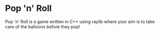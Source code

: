 # Pop 'n' Roll

Pop 'n' Roll is a game written in C++ using raylib where your aim is to take care of the balloons before they pop!
